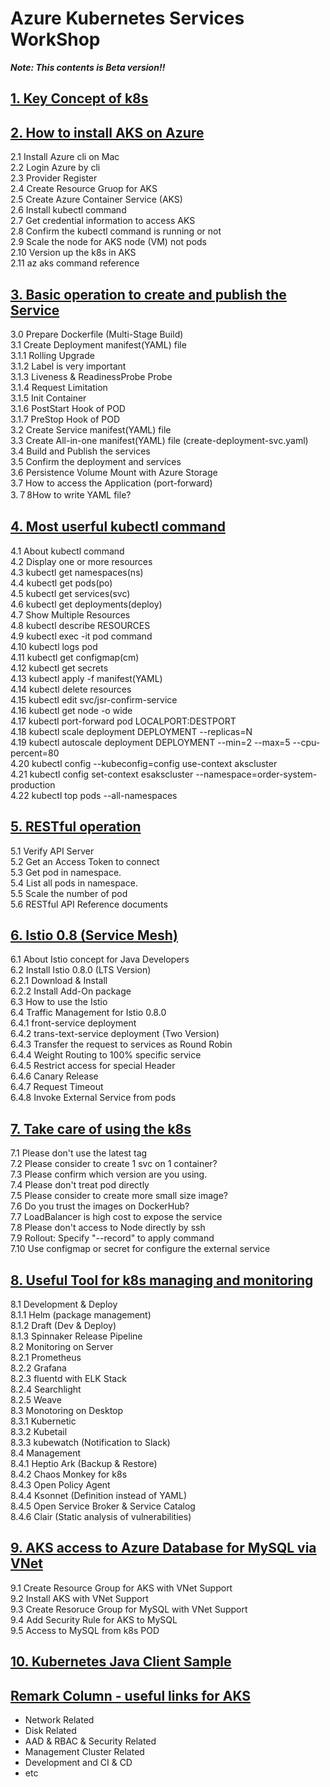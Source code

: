 # Azure Kubernetes Services WorkShop


***Note: This contents is Beta version!!***


## [1. Key Concept of k8s](Kubernetes-Workshop1.md)  

  
## [2. How to install AKS on Azure](Kubernetes-Workshop2.md)  
  
2.1 Install Azure cli on Mac  
2.2 Login Azure by cli  
2.3 Provider Register  
2.4 Create Resource Gruop for AKS  
2.5 Create Azure Container Service (AKS)  
2.6 Install kubectl command  
2.7 Get credential information to access AKS  
2.8 Confirm the kubectl command is running or not  
2.9 Scale the node for AKS node (VM) not pods  
2.10 Version up the k8s in AKS  
2.11 az aks command reference  
  
## [3. Basic operation to create and publish the Service](Kubernetes-Workshop3.md)
3.0 Prepare Dockerfile (Multi-Stage Build)  
3.1 Create Deployment manifest(YAML) file  
3.1.1 Rolling Upgrade  
3.1.2 Label is very important  
3.1.3 Liveness & ReadinessProbe Probe  
3.1.4 Request Limitation  
3.1.5 Init Container  
3.1.6 PostStart Hook of POD  
3.1.7 PreStop Hook of POD   
3.2 Create Service manifest(YAML) file  
3.3 Create All-in-one manifest(YAML) file (create-deployment-svc.yaml)  
3.4 Build and Publish the services  
3.5 Confirm the deployment and services  
3.6 Persistence Volume Mount with Azure Storage  
3.7 How to access the Application (port-forward)  
3.７8How to write YAML file?  

## [4. Most userful kubectl command](Kubernetes-Workshop4.md)  
4.1 About kubectl command  
4.2 Display one or more resources  
4.3 kubectl get namespaces(ns)  
4.4 kubectl get pods(po)  
4.5 kubectl get services(svc)  
4.6 kubectl get deployments(deploy)  
4.7 Show Multiple Resources  
4.8 kubectl describe RESOURCES  
4.9 kubectl exec -it pod command  
4.10 kubectl logs pod  
4.11 kubectl get configmap(cm)  
4.12 kubectl get secrets  
4.13 kubectl apply -f manifest(YAML)  
4.14 kubectl delete resources  
4.15 kubectl edit svc/jsr-confirm-service  
4.16 kubectl get node -o wide  
4.17 kubectl port-forward pod LOCALPORT:DESTPORT  
4.18 kubectl scale deployment DEPLOYMENT --replicas=N  
4.19 kubectl autoscale deployment  DEPLOYMENT --min=2 --max=5 --cpu-percent=80  
4.20 kubectl config --kubeconfig=config use-context akscluster  
4.21 kubectl config set-context esakscluster --namespace=order-system-production  
4.22 kubectl top pods --all-namespaces  

## [5. RESTful operation](Kubernetes-Workshop5.md)    
5.1 Verify API Server  
5.2 Get an Access Token to connect  
5.3 Get pod in namespace.  
5.4 List all pods in namespace.  
5.5 Scale the number of pod  
5.6 RESTful API Reference documents

## [6. Istio 0.8 (Service Mesh)](Kubernetes-Workshop6.md)

6.1 About Istio concept for Java Developers  
6.2 Install Istio 0.8.0 (LTS Version)  
6.2.1 Download & Install  
6.2.2 Install Add-On package  
6.3 How to use the Istio  
6.4 Traffic Management for Istio 0.8.0  
6.4.1 front-service deployment  
6.4.2 trans-text-service deployment (Two Version)  
6.4.3 Transfer the request to services as Round Robin  
6.4.4 Weight Routing to 100% specific service  
6.4.5 Restrict access for special Header  
6.4.6 Canary Release  
6.4.7 Request Timeout  
6.4.8 Invoke External Service from pods  

## [7. Take care of using the k8s](Kubernetes-Workshop7.md)    
7.1 Please don't use the latest tag  
7.2 Please consider to create 1 svc on 1 container?  
7.3 Please confirm which version are you using.  
7.4 Please don't treat pod directly  
7.5 Please consider to create more small size image?  
7.6 Do you trust the images on DockerHub?  
7.7 LoadBalancer is high cost to expose   the service  
7.8 Please don't access to Node directly by ssh  
7.9 Rollout: Specify "--record" to apply command  
7.10 Use configmap or secret for configure the external service

## [8. Useful Tool for k8s managing and monitoring](Kubernetes-Workshop8.md)    
8.1 Development & Deploy  
8.1.1 Helm (package management)  
8.1.2 Draft (Dev & Deploy)  
8.1.3 Spinnaker Release Pipeline  
8.2 Monitoring on Server  
8.2.1 Prometheus  
8.2.2 Grafana  
8.2.3 fluentd with ELK Stack  
8.2.4 Searchlight  
8.2.5 Weave  
8.3 Monotoring on Desktop  
8.3.1 Kubernetic  
8.3.2 Kubetail  
8.3.3 kubewatch (Notification to Slack)  
8.4 Management  
8.4.1 Heptio Ark (Backup & Restore)  
8.4.2 Chaos Monkey for k8s  
8.4.3 Open Policy Agent  
8.4.4 Ksonnet (Definition instead of YAML)  
8.4.5 Open Service Broker & Service Catalog  
8.4.6 Clair (Static analysis of vulnerabilities)  

## [9. AKS access to Azure Database for MySQL via VNet](Kubernetes-Workshop9.md)    

9.1 Create Resource Group for AKS with VNet Support  
9.2 Install AKS with VNet Support  
9.3 Create Resoruce Group for MySQL with VNet Support  
9.4 Add Security Rule for AKS to MySQL  
9.5 Access to MySQL from k8s POD  

## [10. Kubernetes Java Client Sample](Kubernetes-Workshop10.md)  



## [Remark Column - useful links for AKS](Remark-Column-4-AKS.md)

* Network Related
* Disk Related
* AAD & RBAC & Security Related
* Management Cluster Related
* Development and CI & CD
* etc